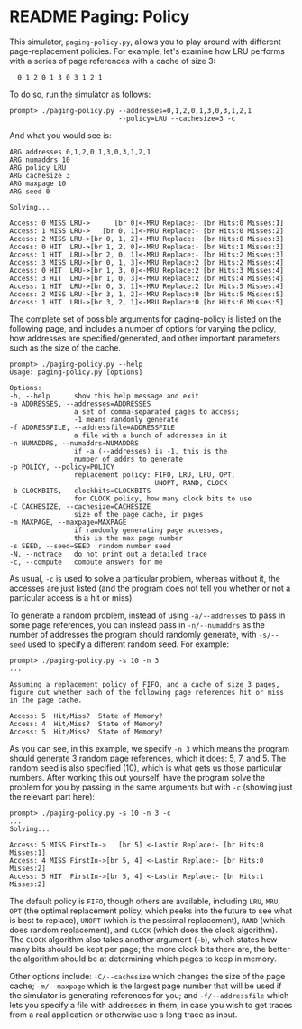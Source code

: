 # README Paging: Policy

This simulator, `paging-policy.py`, allows you to play around with different
page-replacement policies. For example, let's examine how LRU performs with a
series of page references with a cache of size 3:

```text
  0 1 2 0 1 3 0 3 1 2 1
```

To do so, run the simulator as follows:

```text
prompt> ./paging-policy.py --addresses=0,1,2,0,1,3,0,3,1,2,1
                           --policy=LRU --cachesize=3 -c
```

And what you would see is:

```text
ARG addresses 0,1,2,0,1,3,0,3,1,2,1
ARG numaddrs 10
ARG policy LRU
ARG cachesize 3
ARG maxpage 10
ARG seed 0

Solving...

Access: 0 MISS LRU->      [br 0]<-MRU Replace:- [br Hits:0 Misses:1]
Access: 1 MISS LRU->   [br 0, 1]<-MRU Replace:- [br Hits:0 Misses:2]
Access: 2 MISS LRU->[br 0, 1, 2]<-MRU Replace:- [br Hits:0 Misses:3]
Access: 0 HIT  LRU->[br 1, 2, 0]<-MRU Replace:- [br Hits:1 Misses:3]
Access: 1 HIT  LRU->[br 2, 0, 1]<-MRU Replace:- [br Hits:2 Misses:3]
Access: 3 MISS LRU->[br 0, 1, 3]<-MRU Replace:2 [br Hits:2 Misses:4]
Access: 0 HIT  LRU->[br 1, 3, 0]<-MRU Replace:2 [br Hits:3 Misses:4]
Access: 3 HIT  LRU->[br 1, 0, 3]<-MRU Replace:2 [br Hits:4 Misses:4]
Access: 1 HIT  LRU->[br 0, 3, 1]<-MRU Replace:2 [br Hits:5 Misses:4]
Access: 2 MISS LRU->[br 3, 1, 2]<-MRU Replace:0 [br Hits:5 Misses:5]
Access: 1 HIT  LRU->[br 3, 2, 1]<-MRU Replace:0 [br Hits:6 Misses:5]
```

The complete set of possible arguments for paging-policy is listed on the
following page, and includes a number of options for varying the policy, how
addresses are specified/generated, and other important parameters such as the
size of the cache.

```text
prompt> ./paging-policy.py --help
Usage: paging-policy.py [options]

Options:
-h, --help      show this help message and exit
-a ADDRESSES, --addresses=ADDRESSES
                a set of comma-separated pages to access;
                -1 means randomly generate
-f ADDRESSFILE, --addressfile=ADDRESSFILE
                a file with a bunch of addresses in it
-n NUMADDRS, --numaddrs=NUMADDRS
                if -a (--addresses) is -1, this is the
                number of addrs to generate
-p POLICY, --policy=POLICY
                replacement policy: FIFO, LRU, LFU, OPT,
                                    UNOPT, RAND, CLOCK
-b CLOCKBITS, --clockbits=CLOCKBITS
                for CLOCK policy, how many clock bits to use
-C CACHESIZE, --cachesize=CACHESIZE
                size of the page cache, in pages
-m MAXPAGE, --maxpage=MAXPAGE
                if randomly generating page accesses,
                this is the max page number
-s SEED, --seed=SEED  random number seed
-N, --notrace   do not print out a detailed trace
-c, --compute   compute answers for me
```

As usual, `-c` is used to solve a particular problem, whereas without it, the
accesses are just listed (and the program does not tell you whether or not a
particular access is a hit or miss).

To generate a random problem, instead of using `-a/--addresses` to pass in
some page references, you can instead pass in `-n/--numaddrs` as the number of
addresses the program should randomly generate, with `-s/--seed` used to
specify a different random seed. For example:

```text
prompt> ./paging-policy.py -s 10 -n 3
...

Assuming a replacement policy of FIFO, and a cache of size 3 pages,
figure out whether each of the following page references hit or miss
in the page cache.

Access: 5  Hit/Miss?  State of Memory?
Access: 4  Hit/Miss?  State of Memory?
Access: 5  Hit/Miss?  State of Memory?
```

As you can see, in this example, we specify `-n 3` which means the program
should generate 3 random page references, which it does: 5, 7, and 5. The
random seed is also specified (10), which is what gets us those particular
numbers. After working this out yourself, have the program solve the problem
for you by passing in the same arguments but with `-c` (showing just the
relevant part here):

```text
prompt> ./paging-policy.py -s 10 -n 3 -c
...
Solving...

Access: 5 MISS FirstIn->   [br 5] <-Lastin Replace:- [br Hits:0 Misses:1]
Access: 4 MISS FirstIn->[br 5, 4] <-Lastin Replace:- [br Hits:0 Misses:2]
Access: 5 HIT  FirstIn->[br 5, 4] <-Lastin Replace:- [br Hits:1 Misses:2]
```

The default policy is `FIFO`, though others are available, including `LRU`, `MRU`,
`OPT` (the optimal replacement policy, which peeks into the future to see what
is best to replace), `UNOPT` (which is the pessimal replacement), `RAND` (which
does random replacement), and `CLOCK` (which does the clock algorithm). The
`CLOCK` algorithm also takes another argument (`-b`), which states how many bits
should be kept per page; the more clock bits there are, the better the
algorithm should be at determining which pages to keep in memory.

Other options include: `-C/--cachesize` which changes the size of the page
cache; `-m/--maxpage` which is the largest page number that will be used if
the simulator is generating references for you; and `-f/--addressfile` which
lets you specify a file with addresses in them, in case you wish to get traces
from a real application or otherwise use a long trace as input.
